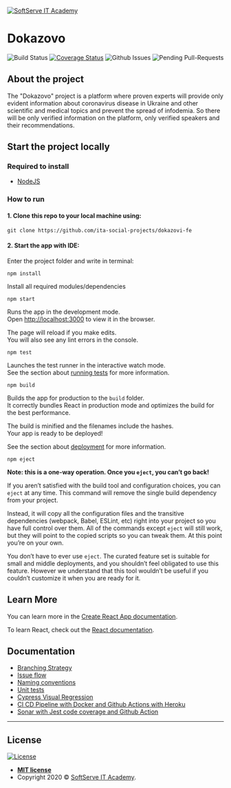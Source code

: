 <a href="https://softserve.academy/"><img src="https://s.057.ua/section/newsInternalIcon/upload/images/news/icon/000/050/792/vnutr_5ce4f980ef15f.jpg" title="SoftServe IT Academy" alt="SoftServe IT Academy"></a>

# Dokazovo

![Build Status](https://github.com/ita-social-projects/dokazovi-fe/workflows/Dokazovi%20build%20status/badge.svg)
[![Coverage Status](https://sonarcloud.io/api/project_badges/measure?project=ita-social-projects_dokazovi-fe&metric=coverage)](https://sonarcloud.io/dashboard?id=ita-social-projects_dokazovi-fe)
![Github Issues](https://img.shields.io/github/issues/ita-social-projects/dokazovi-fe)
![Pending Pull-Requests](https://img.shields.io/github/issues-pr/ita-social-projects/dokazovi-fe)

## About the project

The "Dokazovo" project is a platform where proven experts will provide only evident information about coronavirus disease in Ukraine and other scientific and medical topics and prevent the spread of infodemia.
So there will be only verified information on the platform, only verified speakers and their recommendations.

## Start the project locally

### Required to install

- [NodeJS](https://nodejs.org/en/)

### How to run

#### 1. Clone this repo to your local machine using:

```shell
git clone https://github.com/ita-social-projects/dokazovi-fe
```

#### 2. Start the app with IDE:

Enter the project folder and write in terminal:

```shell
npm install
```

Install all required modules/dependencies

```shell
npm start
```

Runs the app in the development mode.\
Open [http://localhost:3000](http://localhost:3000) to view it in the browser.

The page will reload if you make edits.\
You will also see any lint errors in the console.

```shell
npm test
```

Launches the test runner in the interactive watch mode.\
See the section about [running tests](https://facebook.github.io/create-react-app/docs/running-tests) for more information.

```shell
npm build
```

Builds the app for production to the `build` folder.\
It correctly bundles React in production mode and optimizes the build for the best performance.

The build is minified and the filenames include the hashes.\
Your app is ready to be deployed!

See the section about [deployment](https://facebook.github.io/create-react-app/docs/deployment) for more information.

```shell
npm eject
```

**Note: this is a one-way operation. Once you `eject`, you can’t go back!**

If you aren’t satisfied with the build tool and configuration choices, you can `eject` at any time. This command will remove the single build dependency from your project.

Instead, it will copy all the configuration files and the transitive dependencies (webpack, Babel, ESLint, etc) right into your project so you have full control over them. All of the commands except `eject` will still work, but they will point to the copied scripts so you can tweak them. At this point you’re on your own.

You don’t have to ever use `eject`. The curated feature set is suitable for small and middle deployments, and you shouldn’t feel obligated to use this feature. However we understand that this tool wouldn’t be useful if you couldn’t customize it when you are ready for it.

## Learn More

You can learn more in the [Create React App documentation](https://facebook.github.io/create-react-app/docs/getting-started).

To learn React, check out the [React documentation](https://reactjs.org/).

## Documentation

- [Branching Strategy](https://github.com/ita-social-projects/dokazovi-fe/wiki/Branching-Strategy)
- [Issue flow](https://github.com/ita-social-projects/dokazovi-fe/wiki/Issue-flow)
- [Naming conventions](https://github.com/ita-social-projects/dokazovi-fe/wiki/Naming-conventions)
- [Unit tests](https://github.com/ita-social-projects/dokazovi-fe/wiki/Unit-Tests)
- [Cypress Visual Regression](https://github.com/ita-social-projects/dokazovi-fe/wiki/Cypress-Visual-Regression)
- [CI CD Pipeline with Docker and Github Actions with Heroku](https://github.com/ita-social-projects/dokazovi-fe/wiki/CI-CD-Pipeline-with-Docker-and-Github-Actions-with-Heroku)
- [Sonar with Jest code coverage and Github Action](https://github.com/ita-social-projects/dokazovi-fe/wiki/Sonar-with-Jest-code-coverage-and--Github-Action)

---

## License

[![License](http://img.shields.io/:license-mit-blue.svg?style=flat-square)](http://badges.mit-license.org)

- **[MIT license](http://opensource.org/licenses/mit-license.php)**
- Copyright 2020 © <a href="https://softserve.academy/" target="_blank"> SoftServe IT Academy</a>.
